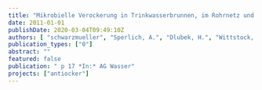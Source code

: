 ```yaml
---
title: "Mikrobielle Verockerung in Trinkwasserbrunnen, im Rohrnetz und an Pumpen - Entwicklung und Bewertung von betrieblichen Gegenmaßnahmen"
date: 2011-01-01
publishDate: 2020-03-04T09:49:10Z
authors: [ "schwarzmueller", "Sperlich, A.", "Dlubek, H.", "Wittstock, E.", "Gnirß, R." ]
publication_types: ["0"]
abstract: ""
featured: false
publication: " p 17 *In:* AG Wasser"
projects: ["antiocker"]
---
```


